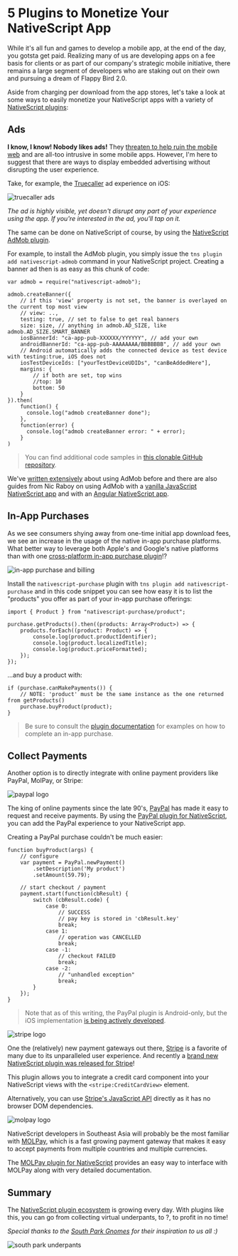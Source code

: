 # 5 Plugins to Monetize Your NativeScript App

While it's all fun and games to develop a mobile app, at the end of the day, you gotsta get paid. Realizing many of us are developing apps on a fee basis for clients or as part of our company's strategic mobile initiative, there remains a large segment of developers who are staking out on their own and pursuing a dream of Flappy Bird 2.0.

Aside from charging per download from the app stores, let's take a look at some ways to easily monetize your NativeScript apps with a variety of [NativeScript plugins](http://plugins.nativescript.org/):

## Ads

**I know, I know! Nobody likes ads!** They [threaten to help ruin the mobile web](http://developer.telerik.com/featured/the-webs-cruft-problem/) and are all-too intrusive in some mobile apps. However, I'm here to suggest that there are ways to display embedded advertising without disrupting the user experience.

Take, for example, the [Truecaller](https://itunes.apple.com/us/app/truecaller-spam-identification/id448142450?mt=8) ad experience on iOS:

![truecaller ads](truecaller.png)

*The ad is highly visible, yet doesn't disrupt any part of your experience using the app. If you're interested in the ad, you'll tap on it.*

The same can be done on NativeScript of course, by using the [NativeScript AdMob plugin](http://plugins.nativescript.org/plugin/nativescript-admob). 

For example, to install the AdMob plugin, you simply issue the `tns plugin add nativescript-admob` command in your NativeScript project. Creating a banner ad then is as easy as this chunk of code:

	var admob = require("nativescript-admob");
	
	admob.createBanner({
		// if this 'view' property is not set, the banner is overlayed on the current top most view
		// view: ..,
		testing: true, // set to false to get real banners
		size: size, // anything in admob.AD_SIZE, like admob.AD_SIZE.SMART_BANNER
		iosBannerId: "ca-app-pub-XXXXXX/YYYYYY", // add your own
		androidBannerId: "ca-app-pub-AAAAAAAA/BBBBBBB", // add your own
		// Android automatically adds the connected device as test device with testing:true, iOS does not
		iosTestDeviceIds: ["yourTestDeviceUDIDs", "canBeAddedHere"],
		margins: {
			// if both are set, top wins
			//top: 10
			bottom: 50
		}
	}).then(
		function() {
		  console.log("admob createBanner done");
		},
		function(error) {
		  console.log("admob createBanner error: " + error);
		}
	)

> You can find additional code samples in [this clonable GitHub repository](https://github.com/EddyVerbruggen/nativescript-admob-demo).

We've [written extensively](https://www.nativescript.org/blog/monetize-your-nativescript-apps-with-admob-(part-1---ios)) about using AdMob before and there are also guides from Nic Raboy on using AdMob with a [vanilla JavaScript NativeScript app](https://www.thepolyglotdeveloper.com/2016/03/monetize-with-google-admob-in-a-nativescript-mobile-app/) and with an [Angular NativeScript app](https://www.thepolyglotdeveloper.com/2016/11/google-admob-nativescript-angular-2/).

## In-App Purchases

As we see consumers shying away from one-time initial app download fees, we see an increase in the usage of the native in-app purchase platforms. What better way to leverage both Apple's and Google's native platforms than with one [cross-platform in-app purchase plugin](http://plugins.nativescript.org/plugin/nativescript-purchase)!?

![in-app purchase and billing](in-app-purchase.png)

Install the `nativescript-purchase` plugin with `tns plugin add nativescript-purchase` and in this code snippet you can see how easy it is to list the "products" you offer as part of your in-app purchase offerings:

	import { Product } from "nativescript-purchase/product";
	
	purchase.getProducts().then((products: Array<Product>) => {
	    products.forEach((product: Product) => {
	        console.log(product.productIdentifier);
	        console.log(product.localizedTitle);
	        console.log(product.priceFormatted);
	    });
	});

...and buy a product with:

	if (purchase.canMakePayments()) {
	    // NOTE: 'product' must be the same instance as the one returned from getProducts()
	    purchase.buyProduct(product);
	}

> Be sure to consult the [plugin documentation](http://plugins.nativescript.org/plugin/nativescript-purchase) for examples on how to complete an in-app purchase.

## Collect Payments

Another option is to directly integrate with online payment providers like PayPal, MolPay, or Stripe:

![paypal logo](paypal.png)

The king of online payments since the late 90's, [PayPal](https://www.paypal.com/) has made it easy to request and receive payments. By using the [PayPal plugin for NativeScript](http://plugins.nativescript.org/plugin/nativescript-paypal), you can add the PayPal experience to your NativeScript app.

Creating a PayPal purchase couldn't be much easier:

	function buyProduct(args) {
	    // configure
	    var payment = PayPal.newPayment()
	        .setDescription('My product')
	        .setAmount(59.79);
	
	    // start checkout / payment
	    payment.start(function(cbResult) {
	        switch (cbResult.code) {
	            case 0:
	                // SUCCESS
	                // pay key is stored in 'cbResult.key'
	                break;
	            case 1:
	                // operation was CANCELLED
	                break;
	            case -1:
	                // checkout FAILED
	                break;
	            case -2:
	                // "unhandled exception"
	                break;
	        }
	    });
	}

> Note that as of this writing, the PayPal plugin is Android-only, but the iOS implementation [is being actively developed](https://github.com/mkloubert/nativescript-paypal/issues/1).

![stripe logo](stripe.png)

One the (relatively) new payment gateways out there, [Stripe](https://stripe.com/) is a favorite of many due to its unparalleled user experience. And recently a [brand new NativeScript plugin was released for Stripe](https://www.npmjs.com/package/nativescript-stripe)!

This plugin allows you to integrate a credit card component into your NativeScript views with the `<stripe:CreditCardView>` element.

Alternatively, you can use [Stripe's JavaScript API](https://stripe.com/docs/stripe.js?) directly as it has no browser DOM dependencies.

![molpay logo](molpay.png)

NativeScript developers in Southeast Asia will probably be the most familiar with [MOLPay](http://www.molpay.com/v3/), which is a fast growing payment gateway that makes it easy to accept payments from multiple countries and multiple currencies.

The [MOLPay plugin for NativeScript](http://plugins.nativescript.org/plugin/molpay-mobile-xdk-nativescript) provides an easy way to interface with MOLPay along with very detailed documentation.

## Summary

The [NativeScript plugin ecosystem](http://plugins.nativescript.org/) is growing every day. With plugins like this, you can go from collecting virtual underpants, to ?, to profit in no time!

*Special thanks to the [South Park Gnomes](https://www.youtube.com/watch?v=tO5sxLapAts) for their inspiration to us all :)*

![south park underpants](underpants.jpg)